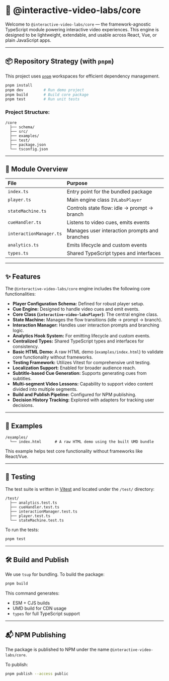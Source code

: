 # 🧠 @interactive-video-labs/core

Welcome to `@interactive-video-labs/core` — the framework-agnostic TypeScript module powering interactive video experiences. This engine is designed to be lightweight, extendable, and usable across React, Vue, or plain JavaScript apps.

---

## 📦 Repository Strategy (with `pnpm`)

This project uses [`pnpm`](https://pnpm.io) workspaces for efficient dependency management.

```bash
pnpm install
pnpm dev         # Run demo project
pnpm build       # Build core package
pnpm test        # Run unit tests
```

### Project Structure:

```
/core
  ├── schema/
  ├── src/
  ├── examples/
  ├── test/
  ├── package.json
  └── tsconfig.json
```

---

## 🧱 Module Overview

| File                    | Purpose                                       |
| :---------------------- | :-------------------------------------------- |
| `index.ts`              | Entry point for the bundled package           |
| `player.ts`             | Main engine class `IVLabsPlayer`              |
| `stateMachine.ts`       | Controls state flow: idle → prompt → branch   |
| `cueHandler.ts`         | Listens to video cues, emits events           |
| `interactionManager.ts` | Manages user interaction prompts and branches |
| `analytics.ts`          | Emits lifecycle and custom events             |
| `types.ts`              | Shared TypeScript types and interfaces        |

---

## ✨ Features

The `@interactive-video-labs/core` engine includes the following core functionalities:

-   **Player Configuration Schema:** Defined for robust player setup.
-   **Cue Engine:** Designed to handle video cues and emit events.
-   **Core Class (`interactive-video-labsPlayer`):** The central engine class.
-   **State Machine:** Manages the flow transitions (idle → prompt → branch).
-   **Interaction Manager:** Handles user interaction prompts and branching logic.
-   **Analytics Hook System:** For emitting lifecycle and custom events.
-   **Centralized Types:** Shared TypeScript types and interfaces for consistency.
-   **Basic HTML Demo:** A raw HTML demo (`examples/index.html`) to validate core functionality without frameworks.
-   **Testing Framework:** Utilizes Vitest for comprehensive unit testing.
-   **Localization Support:** Enabled for broader audience reach.
-   **Subtitle-based Cue Generation:** Supports generating cues from subtitles.
-   **Multi-segment Video Lessons:** Capability to support video content divided into multiple segments.
-   **Build and Publish Pipeline:** Configured for NPM publishing.
-   **Decision History Tracking:** Explored with adapters for tracking user decisions.

---

## 📁 Examples

```
/examples/
  └── index.html      # A raw HTML demo using the built UMD bundle
```

This example helps test core functionality without frameworks like React/Vue.

---

## 🧪 Testing

The test suite is written in [Vitest](https://vitest.dev) and located under the `/test/` directory:

```
/test/
  ├── analytics.test.ts
  ├── cueHandler.test.ts
  ├── interactionManager.test.ts
  ├── player.test.ts
  └── stateMachine.test.ts
```

To run the tests:

```bash
pnpm test
```

---

## 🛠 Build and Publish

We use `tsup` for bundling. To build the package:

```bash
pnpm build
```

This command generates:

-   ESM + CJS builds
-   UMD build for CDN usage
-   `types` for full TypeScript support

---

## 📬 NPM Publishing

The package is published to NPM under the name `@interactive-video-labs/core`.

To publish:

```bash
pnpm publish --access public
```

